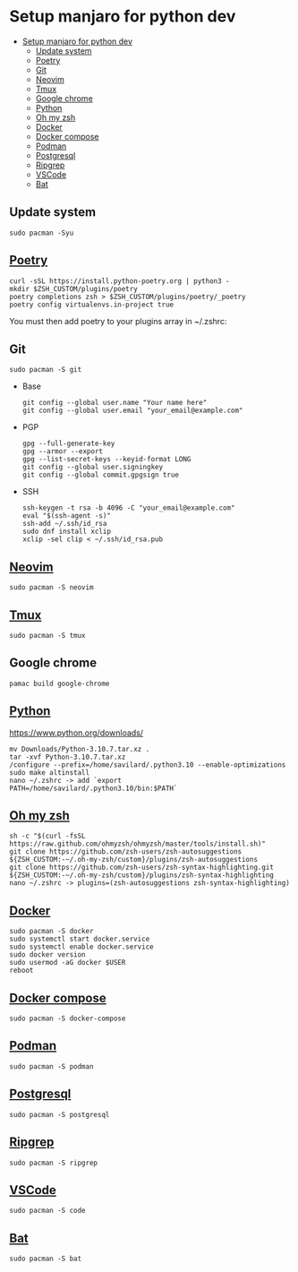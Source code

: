 # Setup manjaro for python dev

<!-- TOC -->
* [Setup manjaro for python dev](#setup-manjaro-for-python-dev)
  * [Update system](#update-system)
  * [Poetry](#poetry)
  * [Git](#git)
  * [Neovim](#neovim)
  * [Tmux](#tmux)
  * [Google chrome](#google-chrome)
  * [Python](#python)
  * [Oh my zsh](#oh-my-zsh)
  * [Docker](#docker)
  * [Docker compose](#docker-compose)
  * [Podman](#podman)
  * [Postgresql](#postgresql)
  * [Ripgrep](#ripgrep)
  * [VSCode](#vscode)
  * [Bat](#bat)
<!-- TOC -->

## Update system
```shell
sudo pacman -Syu
```

## [Poetry](https://python-poetry.org/docs/#installation)
```shell
curl -sSL https://install.python-poetry.org | python3 -
mkdir $ZSH_CUSTOM/plugins/poetry
poetry completions zsh > $ZSH_CUSTOM/plugins/poetry/_poetry
poetry config virtualenvs.in-project true
```
You must then add poetry to your plugins array in ~/.zshrc:

## Git
```shell
sudo pacman -S git
```
* Base
    ```shell
    git config --global user.name "Your name here"
    git config --global user.email "your_email@example.com"
    ```

* PGP
    ```shell
    gpg --full-generate-key
    gpg --armor --export
    gpg --list-secret-keys --keyid-format LONG
    git config --global user.signingkey
    git config --global commit.gpgsign true
    ```

* SSH
    ```shell
    ssh-keygen -t rsa -b 4096 -C "your_email@example.com"
    eval "$(ssh-agent -s)"
    ssh-add ~/.ssh/id_rsa
    sudo dnf install xclip
    xclip -sel clip < ~/.ssh/id_rsa.pub
    ```

## [Neovim](https://neovim.io/)
```shell
sudo pacman -S neovim
```

## [Tmux](https://github.com/tmux/tmux/wiki)
```shell
sudo pacman -S tmux
```

## Google chrome
```shell
pamac build google-chrome
```

## [Python](https://www.python.org)
https://www.python.org/downloads/
```shell
mv Downloads/Python-3.10.7.tar.xz . 
tar -xvf Python-3.10.7.tar.xz 
/configure --prefix=/home/savilard/.python3.10 --enable-optimizations
sudo make altinstall
nano ~/.zshrc -> add `export PATH=/home/savilard/.python3.10/bin:$PATH`
```

## [Oh my zsh](https://ohmyz.sh/)
```shell
sh -c "$(curl -fsSL https://raw.github.com/ohmyzsh/ohmyzsh/master/tools/install.sh)"
git clone https://github.com/zsh-users/zsh-autosuggestions ${ZSH_CUSTOM:-~/.oh-my-zsh/custom}/plugins/zsh-autosuggestions
git clone https://github.com/zsh-users/zsh-syntax-highlighting.git ${ZSH_CUSTOM:-~/.oh-my-zsh/custom}/plugins/zsh-syntax-highlighting
nano ~/.zshrc -> plugins=(zsh-autosuggestions zsh-syntax-highlighting)
```

## [Docker](https://www.docker.com/)
```shell
sudo pacman -S docker
sudo systemctl start docker.service
sudo systemctl enable docker.service
sudo docker version
sudo usermod -aG docker $USER
reboot
```

## [Docker compose](https://github.com/docker/compose)
```shell
sudo pacman -S docker-compose 
```

## [Podman](https://podman.io/)
```shell
sudo pacman -S podman
```

## [Postgresql](https://www.postgresql.org/)
```shell
sudo pacman -S postgresql
```

## [Ripgrep](https://github.com/BurntSushi/ripgrep)
```shell
sudo pacman -S ripgrep
```

## [VSCode](https://code.visualstudio.com/)
```shell
sudo pacman -S code
```

## [Bat](https://github.com/sharkdp/bat)
```shell
sudo pacman -S bat
```
